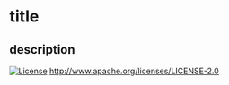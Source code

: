 # title
## description
[![License](https://img.shields.io/badge/License-Apache%202.0-blue.svg)](https://opensource.org/licenses/Apache-2.0)
http://www.apache.org/licenses/LICENSE-2.0



